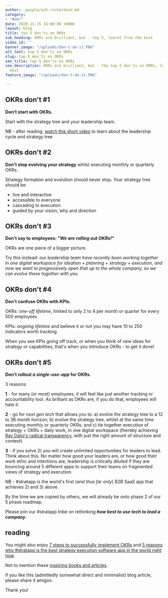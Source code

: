```yaml
---
author: _people/ash-richardson.md
category:
- "#okr"
date: 2020-11-15 14:00:00 +0000
layout: blog
title: top 5 don'ts on OKRs
sub_heading: OKRs are brilliant, but - top 5, learnt from the best
video_id: ''
banner_image: "/uploads/don-t-do-it.PNG"
alt_text: top 5 don'ts on OKRs
slug: top 5 don'ts on OKRs
seo_title: top 5 don'ts on OKRs
seo_description: OKRs are brilliant, but - the top 5 don'ts on OKRs, learnt from the
  best
feature_image: "/uploads/don-t-do-it.PNG"

---
```

## OKRs don't #1

**Don't start with OKRs.**

Start with the strategy tree and your leadership team.

NB - after reading, [watch this short video](https://youtu.be/DqsXkZs75Lk "the leadership cycle") to learn about the leadership cycle and strategy tree

## OKRs don't #2

**Don't stop evolving your strategy** whilst executing monthly or quarterly OKRs.

Strategy formation and evolution should never stop.  Your strategy tree should be:

* live and interactive
* accessible to everyone
* cascading to execution
* guided by your vision, why and direction

## OKRs don't #3

**Don't say to employees: "_We are rolling out OKRs!_"**

OKRs are one piece of a bigger picture.

Try this instead: _our leadership team have recently been working together in one digital workspace for ideation + planning + strategy + execution, and now we want to progressively open that up to the whole company, so we can evolve these together with you_

## OKRs don't #4

**Don't confuse OKRs with KPIs.**

OKRs: _one-off lifetime_, limited to only 2 to 4 per month or quarter for every 500 employees

KPIs: _ongoing lifetime_ and believe it or not you may have 10 to 250 indicators worth tracking

When you see KPIs going off track, or when you think of new ideas for strategy or capabilities, that's when you introduce OKRs - to get it done!

## OKRs don't #5

**Don't rollout _a single-use-app_ for OKRs.**

3 reasons:

**1** - for many (or most) employees, it will feel like just another tracking or accountability tool.  As brilliant as OKRs are, if you do that, employees will hate it.

**2** - go for _next gen tech_ that allows you to: a) evolve the strategy tree to a 12 to 36 month horizon; b) evolve the strategy tree, whilst at the same time executing monthly or quarterly OKRs; and c) tie together execution of strategy + OKRs + daily work, in one digital workspace (thereby achieving [Ray Dalio's radical transparency](https://stratappsaas.com/blog/radical-transparency/ "Ray Dalio's radical transparency"), with just the right amount of structure and context)

**3** - if you solve 2) you will create unlimited opportunities for leaders to lead.  Think about this.  No matter how good your leaders are, or how good their work ethic and intentions are, leadership is critically diluted if they are bouncing around 5 different apps to support their teams on fragmented views of strategy and execution.

NB - #stratapp is the world's first (_and thus far only_) B2B SaaS app that achieves 2) and 3) above.

By the time we are copied by others, we will already be onto phase 2 of our 5 phase roadmap.

Please join our #stratapp tribe on rethinking **_how best to use tech to lead a company_**.

## reading

You might also enjoy [7 steps to successfully implement OKRs]() and [5 reasons why #stratapp is the best strategy execution software app in the world right now](https://stratappsaas.com/blog/best-strategy-execution-software-app/ "best strategy execution software app").

Not to mention these [inspiring books and articles](https://stratappsaas.com/resources/ "resources").

If you like this (admittedly somewhat direct and minimalist) blog article, please share it amigos.

Thank you!